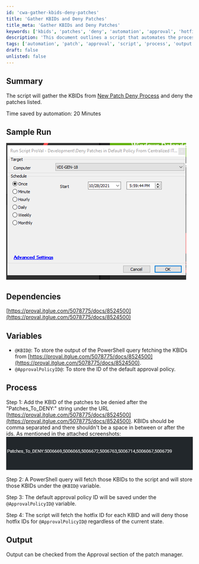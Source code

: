 ```yaml
---
id: 'cwa-gather-kbids-deny-patches'
title: 'Gather KBIDs and Deny Patches'
title_meta: 'Gather KBIDs and Deny Patches'
keywords: ['kbids', 'patches', 'deny', 'automation', 'approval', 'hotfix']
description: 'This document outlines a script that automates the process of gathering KBIDs from the New Patch Deny Process and denying specified patches, saving approximately 20 minutes of manual work. It includes a detailed step-by-step guide, sample runs, and dependencies for successful execution.'
tags: ['automation', 'patch', 'approval', 'script', 'process', 'output']
draft: false
unlisted: false
---
```

## Summary

The script will gather the KBIDs from [New Patch Deny Process](https://proval.itglue.com/DOC-5078775-8524500) and deny the patches listed.

Time saved by automation: 20 Minutes

## Sample Run

![Sample Run](../../../static/img/Deny-Patches-in-Default-Policy-From-Centralized-ITGLue-KBIDs/image_1.png)

## Dependencies

[https://proval.itglue.com/5078775/docs/8524500](https://proval.itglue.com/5078775/docs/8524500)

## Variables

- `@KBID@`: To store the output of the PowerShell query fetching the KBIDs from [https://proval.itglue.com/5078775/docs/8524500](https://proval.itglue.com/5078775/docs/8524500).
- `@ApprovalPolicyID@`: To store the ID of the default approval policy.

## Process

Step 1: Add the KBID of the patches to be denied after the "Patches_To_DENY:" string under the URL [https://proval.itglue.com/5078775/docs/8524500](https://proval.itglue.com/5078775/docs/8524500). KBIDs should be comma separated and there shouldn't be a space in between or after the ids. As mentioned in the attached screenshots:  
![Step 1 Screenshot](../../../static/img/Deny-Patches-in-Default-Policy-From-Centralized-ITGLue-KBIDs/image_2.png)

Step 2: A PowerShell query will fetch those KBIDs to the script and will store those KBIDs under the `@KBID@` variable.

Step 3: The default approval policy ID will be saved under the `@ApprovalPolicyID@` variable.

Step 4: The script will fetch the hotfix ID for each KBID and will deny those hotfix IDs for `@ApprovalPolicyID@` regardless of the current state.

## Output

Output can be checked from the Approval section of the patch manager.




